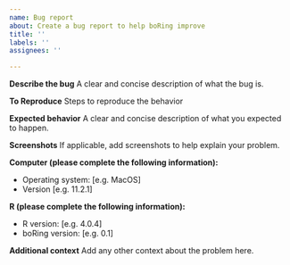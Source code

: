 ```yaml
---
name: Bug report
about: Create a bug report to help boRing improve
title: ''
labels: ''
assignees: ''

---
```


<!--
Before posting an issue, please:

* Read the documentation and make sure you have followed all the steps to install and run `boRing`.
* Check if another person has already created the same issue to avoid duplicates. If yes, please comment there instead of creating a new issue.
* Try to be as detailed as possible in your report.
* Report only one problem per created issue.

This is a template helping you to create an issue that can be processed as quickly as possible. 
-->

**Describe the bug**
A clear and concise description of what the bug is.

**To Reproduce**
Steps to reproduce the behavior

**Expected behavior**
A clear and concise description of what you expected to happen.

**Screenshots**
If applicable, add screenshots to help explain your problem.

**Computer (please complete the following information):**
 - Operating system: [e.g. MacOS]
 - Version [e.g. 11.2.1]

**R (please complete the following information):**
 - R version: [e.g. 4.0.4]
 - boRing version: [e.g. 0.1]

**Additional context**
Add any other context about the problem here.
